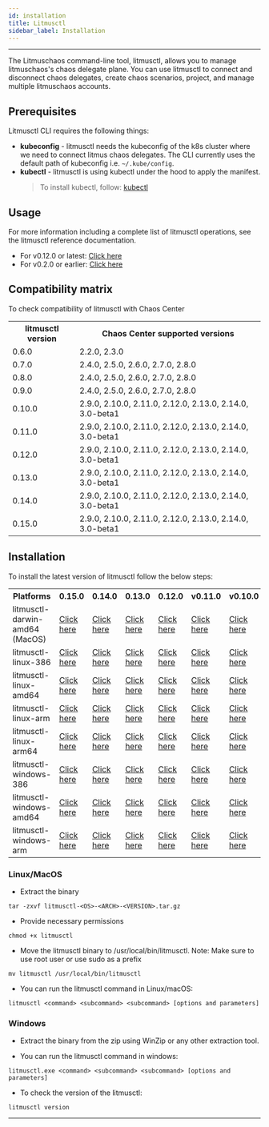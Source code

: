 ```yaml
---
id: installation
title: Litmusctl
sidebar_label: Installation
---
```


---

The Litmuschaos command-line tool, litmusctl, allows you to manage litmuschaos's chaos delegate plane. You can use litmusctl to connect and disconnect chaos delegates, create chaos scenarios, project, and manage multiple litmuschaos accounts.

## Prerequisites

Litmusctl CLI requires the following things:

- **kubeconfig** - litmusctl needs the kubeconfig of the k8s cluster where we need to connect litmus chaos delegates. The CLI currently uses the default path of kubeconfig i.e. `~/.kube/config`.
- **kubectl** - litmusctl is using kubectl under the hood to apply the manifest.
  > To install kubectl, follow: [kubectl](https://kubernetes.io/docs/tasks/tools/#kubectl)

## Usage

For more information including a complete list of litmusctl operations, see the litmusctl reference documentation.

- For v0.12.0 or latest: <a href="https://github.com/litmuschaos/litmusctl/blob/master/Usage.md">Click here</a>
- For v0.2.0 or earlier: <a href="https://github.com/litmuschaos/litmusctl/blob/master/Usage_v0.2.0.md">Click here</a>

## Compatibility matrix

To check compatibility of litmusctl with Chaos Center

<table>
  <th>litmusctl version</th>
  <th>Chaos Center supported versions</th>

  <tr>
    <td>0.6.0</td>
    <td>2.2.0, 2.3.0</td>
  </tr>
  <tr>
    <td>0.7.0</td>
    <td>2.4.0, 2.5.0, 2.6.0, 2.7.0, 2.8.0</td>
  </tr>
  <tr>
    <td>0.8.0</td>
    <td>2.4.0, 2.5.0, 2.6.0, 2.7.0, 2.8.0</td>
  </tr>
  <tr>
    <td>0.9.0</td>
    <td>2.4.0, 2.5.0, 2.6.0, 2.7.0, 2.8.0</td>
  </tr>
  <tr>
    <td>0.10.0</td>
    <td>2.9.0, 2.10.0, 2.11.0, 2.12.0, 2.13.0, 2.14.0, 3.0-beta1</td>
  </tr>
  <tr>
    <td>0.11.0</td>
    <td>2.9.0, 2.10.0, 2.11.0, 2.12.0, 2.13.0, 2.14.0, 3.0-beta1</td>
  </tr>
  <tr>
    <td>0.12.0</td>
    <td>2.9.0, 2.10.0, 2.11.0, 2.12.0, 2.13.0, 2.14.0, 3.0-beta1</td>
  </tr>
  <tr>
    <td>0.13.0</td>
    <td>2.9.0, 2.10.0, 2.11.0, 2.12.0, 2.13.0, 2.14.0, 3.0-beta1</td>
  </tr>
    <tr>
    <td>0.14.0</td>
    <td>2.9.0, 2.10.0, 2.11.0, 2.12.0, 2.13.0, 2.14.0, 3.0-beta1</td>
  </tr>
    </tr>
    <tr>
    <td>0.15.0</td>
    <td>2.9.0, 2.10.0, 2.11.0, 2.12.0, 2.13.0, 2.14.0, 3.0-beta1</td>
  </tr>
</table>

## Installation

To install the latest version of litmusctl follow the below steps:

<table>
  <th>Platforms</th>
  <th>0.15.0</th>
  <th>0.14.0</th>
  <th>0.13.0</th>
  <th>0.12.0</th>
  <th>v0.11.0</th>
  <th>v0.10.0</th>
  <th>v0.9.0</th>
  <th>v0.8.0</th>
  <th>v0.7.0</th>
  <th>v0.6.0</th>
  <th>master(Unreleased)</th>
  <tr>
    <td>litmusctl-darwin-amd64 (MacOS)</td>
     <td><a href="https://litmusctl-production-bucket.s3.amazonaws.com/litmusctl-darwin-amd64-0.15.0.tar.gz">Click here</a></td>
     <td><a href="https://litmusctl-production-bucket.s3.amazonaws.com/litmusctl-darwin-amd64-0.14.0.tar.gz">Click here</a></td>
     <td><a href="https://litmusctl-production-bucket.s3.amazonaws.com/litmusctl-darwin-amd64-0.13.0.tar.gz">Click here</a></td>
     <td><a href="https://litmusctl-production-bucket.s3.amazonaws.com/litmusctl-darwin-amd64-0.12.0.tar.gz">Click here</a></td>
     <td><a href="https://litmusctl-production-bucket.s3.amazonaws.com/litmusctl-darwin-amd64-v0.11.0.tar.gz">Click here</a></td>
     <td><a href="https://litmusctl-production-bucket.s3.amazonaws.com/litmusctl-darwin-amd64-v0.10.0.tar.gz">Click here</a></td>
     <td><a href="https://litmusctl-production-bucket.s3.amazonaws.com/litmusctl-darwin-amd64-v0.9.0.tar.gz">Click here</a></td>
     <td><a href="https://litmusctl-production-bucket.s3.amazonaws.com/litmusctl-darwin-amd64-v0.8.0.tar.gz">Click here</a></td>
     <td><a href="https://litmusctl-production-bucket.s3.amazonaws.com/litmusctl-darwin-amd64-v0.7.0.tar.gz">Click here</a></td>
     <td><a href="https://litmusctl-production-bucket.s3.amazonaws.com/litmusctl-darwin-amd64-v0.6.0.tar.gz">Click here</a></td>
     <td><a href="https://litmusctl-production-bucket.s3.amazonaws.com/litmusctl-darwin-amd64-master.tar.gz">Click here</a></td>
  </tr>
  <tr>
    <td>litmusctl-linux-386</td>
    <td><a href="https://litmusctl-production-bucket.s3.amazonaws.com/litmusctl-linux-386-0.15.0.tar.gz">Click here</a></td>
    <td><a href="https://litmusctl-production-bucket.s3.amazonaws.com/litmusctl-linux-386-0.14.0.tar.gz">Click here</a></td>
    <td><a href="https://litmusctl-production-bucket.s3.amazonaws.com/litmusctl-linux-386-0.13.0.tar.gz">Click here</a></td>
    <td><a href="https://litmusctl-production-bucket.s3.amazonaws.com/litmusctl-linux-386-0.12.0.tar.gz">Click here</a></td>
    <td><a href="https://litmusctl-production-bucket.s3.amazonaws.com/litmusctl-linux-386-v0.11.0.tar.gz">Click here</a></td>
    <td><a href="https://litmusctl-production-bucket.s3.amazonaws.com/litmusctl-linux-386-v0.10.0.tar.gz">Click here</a></td>
    <td><a href="https://litmusctl-production-bucket.s3.amazonaws.com/litmusctl-linux-386-v0.9.0.tar.gz">Click here</a></td>
    <td><a href="https://litmusctl-production-bucket.s3.amazonaws.com/litmusctl-linux-386-v0.8.0.tar.gz">Click here</a></td>
    <td><a href="https://litmusctl-production-bucket.s3.amazonaws.com/litmusctl-linux-386-v0.7.0.tar.gz">Click here</a></td>
    <td><a href="https://litmusctl-production-bucket.s3.amazonaws.com/litmusctl-linux-386-v0.6.0.tar.gz">Click here</a></td>
    <td><a href="https://litmusctl-production-bucket.s3.amazonaws.com/litmusctl-linux-386-master.tar.gz">Click here</a></td>
  </tr>
  <tr>
    <td>litmusctl-linux-amd64</td>
    <td><a href="https://litmusctl-production-bucket.s3.amazonaws.com/litmusctl-linux-amd64-0.15.0.tar.gz">Click here</a></td>
    <td><a href="https://litmusctl-production-bucket.s3.amazonaws.com/litmusctl-linux-amd64-0.14.0.tar.gz">Click here</a></td>
    <td><a href="https://litmusctl-production-bucket.s3.amazonaws.com/litmusctl-linux-amd64-0.13.0.tar.gz">Click here</a></td>
    <td><a href="https://litmusctl-production-bucket.s3.amazonaws.com/litmusctl-linux-amd64-0.12.0.tar.gz">Click here</a></td>
    <td><a href="https://litmusctl-production-bucket.s3.amazonaws.com/litmusctl-linux-amd64-v0.11.0.tar.gz">Click here</a></td>
    <td><a href="https://litmusctl-production-bucket.s3.amazonaws.com/litmusctl-linux-amd64-v0.10.0.tar.gz">Click here</a></td>
    <td><a href="https://litmusctl-production-bucket.s3.amazonaws.com/litmusctl-linux-amd64-v0.9.0.tar.gz">Click here</a></td>
    <td><a href="https://litmusctl-production-bucket.s3.amazonaws.com/litmusctl-linux-amd64-v0.8.0.tar.gz">Click here</a></td>
    <td><a href="https://litmusctl-production-bucket.s3.amazonaws.com/litmusctl-linux-amd64-v0.7.0.tar.gz">Click here</a></td>
    <td><a href="https://litmusctl-production-bucket.s3.amazonaws.com/litmusctl-linux-amd64-v0.6.0.tar.gz">Click here</a></td>
    <td><a href="https://litmusctl-production-bucket.s3.amazonaws.com/litmusctl-linux-amd64-master.tar.gz">Click here</a></td>
  </tr>
  <tr>
    <td>litmusctl-linux-arm</td>
    <td><a href="https://litmusctl-production-bucket.s3.amazonaws.com/litmusctl-linux-arm-0.15.0.tar.gz">Click here</a></td>
    <td><a href="https://litmusctl-production-bucket.s3.amazonaws.com/litmusctl-linux-arm-0.14.0.tar.gz">Click here</a></td>
    <td><a href="https://litmusctl-production-bucket.s3.amazonaws.com/litmusctl-linux-arm-0.13.0.tar.gz">Click here</a></td>
    <td><a href="https://litmusctl-production-bucket.s3.amazonaws.com/litmusctl-linux-arm-0.12.0.tar.gz">Click here</a></td>
    <td><a href="https://litmusctl-production-bucket.s3.amazonaws.com/litmusctl-linux-arm-v0.11.0.tar.gz">Click here</a></td>
    <td><a href="https://litmusctl-production-bucket.s3.amazonaws.com/litmusctl-linux-arm-v0.10.0.tar.gz">Click here</a></td>
    <td><a href="https://litmusctl-production-bucket.s3.amazonaws.com/litmusctl-linux-arm-v0.9.0.tar.gz">Click here</a></td>
    <td><a href="https://litmusctl-production-bucket.s3.amazonaws.com/litmusctl-linux-arm-v0.8.0.tar.gz">Click here</a></td>
    <td><a href="https://litmusctl-production-bucket.s3.amazonaws.com/litmusctl-linux-arm-v0.7.0.tar.gz">Click here</a></td>
    <td><a href="https://litmusctl-production-bucket.s3.amazonaws.com/litmusctl-linux-arm-v0.6.0.tar.gz">Click here</a></td>
    <td><a href="https://litmusctl-production-bucket.s3.amazonaws.com/litmusctl-linux-arm-master.tar.gz">Click here</a></td>
  </tr>
  <tr>
    <td>litmusctl-linux-arm64</td>
    <td><a href="https://litmusctl-production-bucket.s3.amazonaws.com/litmusctl-linux-arm64-0.15.0.tar.gz">Click here</a></td>
    <td><a href="https://litmusctl-production-bucket.s3.amazonaws.com/litmusctl-linux-arm64-0.14.0.tar.gz">Click here</a></td>
    <td><a href="https://litmusctl-production-bucket.s3.amazonaws.com/litmusctl-linux-arm64-0.13.0.tar.gz">Click here</a></td>
    <td><a href="https://litmusctl-production-bucket.s3.amazonaws.com/litmusctl-linux-arm64-0.12.0.tar.gz">Click here</a></td>
    <td><a href="https://litmusctl-production-bucket.s3.amazonaws.com/litmusctl-linux-arm64-v0.11.0.tar.gz">Click here</a></td>
    <td><a href="https://litmusctl-production-bucket.s3.amazonaws.com/litmusctl-linux-arm64-v0.10.0.tar.gz">Click here</a></td>
    <td><a href="https://litmusctl-production-bucket.s3.amazonaws.com/litmusctl-linux-arm64-v0.9.0.tar.gz">Click here</a></td>
    <td><a href="https://litmusctl-production-bucket.s3.amazonaws.com/litmusctl-linux-arm64-v0.8.0.tar.gz">Click here</a></td>
    <td><a href="https://litmusctl-production-bucket.s3.amazonaws.com/litmusctl-linux-arm64-v0.7.0.tar.gz">Click here</a></td>
    <td><a href="https://litmusctl-production-bucket.s3.amazonaws.com/litmusctl-linux-arm64-v0.6.0.tar.gz">Click here</a></td>
    <td><a href="https://litmusctl-production-bucket.s3.amazonaws.com/litmusctl-linux-arm64-master.tar.gz">Click here</a></td>
  </tr>
  <tr>
    <td>litmusctl-windows-386</td>
    <td><a href="https://litmusctl-production-bucket.s3.amazonaws.com/litmusctl-windows-386-0.15.0.tar.gz">Click here</a></td>
    <td><a href="https://litmusctl-production-bucket.s3.amazonaws.com/litmusctl-windows-386-0.14.0.tar.gz">Click here</a></td>
    <td><a href="https://litmusctl-production-bucket.s3.amazonaws.com/litmusctl-windows-386-0.13.0.tar.gz">Click here</a></td>
    <td><a href="https://litmusctl-production-bucket.s3.amazonaws.com/litmusctl-windows-386-0.12.0.tar.gz">Click here</a></td>
    <td><a href="https://litmusctl-production-bucket.s3.amazonaws.com/litmusctl-windows-386-v0.11.0.tar.gz">Click here</a></td>
    <td><a href="https://litmusctl-production-bucket.s3.amazonaws.com/litmusctl-windows-386-v0.10.0.tar.gz">Click here</a></td>
    <td><a href="https://litmusctl-production-bucket.s3.amazonaws.com/litmusctl-windows-386-v0.9.0.tar.gz">Click here</a></td>
    <td><a href="https://litmusctl-production-bucket.s3.amazonaws.com/litmusctl-windows-386-v0.8.0.tar.gz">Click here</a></td>
    <td><a href="https://litmusctl-production-bucket.s3.amazonaws.com/litmusctl-windows-386-v0.7.0.tar.gz">Click here</a></td>
    <td><a href="https://litmusctl-production-bucket.s3.amazonaws.com/litmusctl-windows-386-v0.6.0.tar.gz">Click here</a></td>
    <td><a href="https://litmusctl-production-bucket.s3.amazonaws.com/litmusctl-windows-386-master.tar.gz">Click here</a></td>
  </tr>
   <tr>
    <td>litmusctl-windows-amd64</td>
    <td><a href="https://litmusctl-production-bucket.s3.amazonaws.com/litmusctl-windows-amd64-0.15.0.tar.gz">Click here</a></td>
    <td><a href="https://litmusctl-production-bucket.s3.amazonaws.com/litmusctl-windows-amd64-0.14.0.tar.gz">Click here</a></td>
    <td><a href="https://litmusctl-production-bucket.s3.amazonaws.com/litmusctl-windows-amd64-0.13.0.tar.gz">Click here</a></td>
    <td><a href="https://litmusctl-production-bucket.s3.amazonaws.com/litmusctl-windows-amd64-0.12.0.tar.gz">Click here</a></td>
    <td><a href="https://litmusctl-production-bucket.s3.amazonaws.com/litmusctl-windows-amd64-v0.11.0.tar.gz">Click here</a></td>
    <td><a href="https://litmusctl-production-bucket.s3.amazonaws.com/litmusctl-windows-amd64-v0.10.0.tar.gz">Click here</a></td>
    <td><a href="https://litmusctl-production-bucket.s3.amazonaws.com/litmusctl-windows-amd64-v0.9.0.tar.gz">Click here</a></td>
    <td><a href="https://litmusctl-production-bucket.s3.amazonaws.com/litmusctl-windows-amd64-v0.8.0.tar.gz">Click here</a></td>
    <td><a href="https://litmusctl-production-bucket.s3.amazonaws.com/litmusctl-windows-amd64-v0.7.0.tar.gz">Click here</a></td>
    <td><a href="https://litmusctl-production-bucket.s3.amazonaws.com/litmusctl-windows-amd64-v0.6.0.tar.gz">Click here</a></td>
    <td><a href="https://litmusctl-production-bucket.s3.amazonaws.com/litmusctl-windows-amd64-master.tar.gz">Click here</a></td>
  </tr>
  <tr>
    <td>litmusctl-windows-arm</td>
    <td><a href="https://litmusctl-production-bucket.s3.amazonaws.com/litmusctl-windows-arm-0.15.0.tar.gz">Click here</a></td>
    <td><a href="https://litmusctl-production-bucket.s3.amazonaws.com/litmusctl-windows-arm-0.14.0.tar.gz">Click here</a></td>
    <td><a href="https://litmusctl-production-bucket.s3.amazonaws.com/litmusctl-windows-arm-0.13.0.tar.gz">Click here</a></td>
    <td><a href="https://litmusctl-production-bucket.s3.amazonaws.com/litmusctl-windows-arm-0.12.0.tar.gz">Click here</a></td>
    <td><a href="https://litmusctl-production-bucket.s3.amazonaws.com/litmusctl-windows-arm-v0.11.0.tar.gz">Click here</a></td>
    <td><a href="https://litmusctl-production-bucket.s3.amazonaws.com/litmusctl-windows-arm-v0.10.0.tar.gz">Click here</a></td>
    <td><a href="https://litmusctl-production-bucket.s3.amazonaws.com/litmusctl-windows-arm-v0.9.0.tar.gz">Click here</a></td>
    <td><a href="https://litmusctl-production-bucket.s3.amazonaws.com/litmusctl-windows-arm-v0.8.0.tar.gz">Click here</a></td>
    <td><a href="https://litmusctl-production-bucket.s3.amazonaws.com/litmusctl-windows-arm-v0.7.0.tar.gz">Click here</a></td>
    <td><a href="https://litmusctl-production-bucket.s3.amazonaws.com/litmusctl-windows-arm-v0.6.0.tar.gz">Click here</a></td>
    <td><a href="https://litmusctl-production-bucket.s3.amazonaws.com/litmusctl-windows-arm-master.tar.gz">Click here</a></td>
  </tr>
</table>

### Linux/MacOS

- Extract the binary

```shell
tar -zxvf litmusctl-<OS>-<ARCH>-<VERSION>.tar.gz
```

- Provide necessary permissions

```shell
chmod +x litmusctl
```

- Move the litmusctl binary to /usr/local/bin/litmusctl. Note: Make sure to use root user or use sudo as a prefix

```shell
mv litmusctl /usr/local/bin/litmusctl
```

- You can run the litmusctl command in Linux/macOS:

```shell
litmusctl <command> <subcommand> <subcommand> [options and parameters]
```

### Windows

- Extract the binary from the zip using WinZip or any other extraction tool.

- You can run the litmusctl command in windows:

```shell
litmusctl.exe <command> <subcommand> <subcommand> [options and parameters]
```

- To check the version of the litmusctl:

```shell
litmusctl version
```

---
